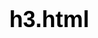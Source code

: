 # h3.html
<!DOCTYPE html>
<html>
<meta charset="utf-8">
<link rel="stylesheet" type="text/css" href="https://cdn.jsdelivr.net/npm/bootstrap@5.1.0/dist/css/bootstrap.min.css">

<head>
	<style type="text/css">
		
		.topnav {
  overflow: hidden;
  background-color: #333;box-sizing: border-box;
 
}

.topnav a {
float: left;
  color: #f2f2f2;
  text-align: center;
  padding: 12px 16px;margin: 12px;
  text-decoration: none;
  font-size: 17px;
}

.topnav a:hover {
  background-color: #ddd;
  color: black;
}

.topnav a.active {
  background-color: #04AA6D;
  color: white;
}
	body {
  margin: 0;color: black; height: 100%;
  font-family: Arial, Helvetica, sans-serif;font-size: 18px; }
  .img-fluid{
  	width: 100%;height: 454px;
  }
.c {
  position: relative;
  font-family: Arial;
}

.text-block {
  position: absolute;
  bottom: 45px;
  right: 20px;
  background-color: rgb(0,0,0,0.5);
  color: white;
  padding-left: 20px;
  padding-right: 20px;
}
.t{
  border: 1px solid white;background-color: #3895D3;
  width: 477px;font-size: 20px;font-family: sans-serif;
  font-style: italic;height: 45px;padding:4px;color:  white;margin: 34px;font-size: 23px

}.b{
  background-color: white;border :1px solid white;width: 511px;color:  #3895D3;font-style: italic;height:433px;margin: 32px;font-size:21px;padding: 12px ;font-family: cursive;font-weight: bold;
}.p{
  color: black;font-family: serif;font-size: 20px
}.bb{
  background-color: #EEA47FFF
}.co{
  float: left;margin-left: auto;
  margin-right: auto;
margin: 34px;
 }


.ro::after {
  content: "";
  clear: both;
  display:table;}
 .mySlides {display: none;}

.slideshow-container {
  max-width: 1000px;
  position: relative;
  margin: auto;
}



.active {
  background-color: #717171;
}

.fade {
  -webkit-animation-name: fade;
  -webkit-animation-duration: 1.5s;
  animation-name: fade;
  animation-duration: 1.5s;
}

@-webkit-keyframes fade {
  from {opacity: .4} 
  to {opacity: 1}
}

@keyframes fade {
  from {opacity: .4} 
  to {opacity: 1}
}
.l{
  padding: 12px
}


	</style>
	
</head>
<body>
	<div class="topnav">
<h2 style="float: left;padding: 10px;color: white;font-style: italic;font-family: cursive;font-style: italic;font-size: 17px;color: #F2AA4CFF">Lauxry and Passion</h2>
		<a href="#">Home </a> 
		<a href="ya.html">Yacht Charter </a> 
		<a href="d.html">Desnitations</a> 
		<a href="co.html">Contant</a>
	</div>
	<div class="c">
 	<img src="8.jpg" class="img-fluid" alt="img"id="myimg">
 	<div class="text-block">
 		<a href="#" id="nex"><img src="1.png" width="57px"  ></a>
    <h4 style="font-family: cursive;font-size: 25px">Only good things from Luxury and Passinon</h4>
    <p style="font-family: cursive;">Call us Now to book a vacation of a life time<br>
09-3548593859
    </p>
  </div>
</div>
<div class="ro">
  <div class="co">
<div class="t">
  Destinations</div>
  <div class="b">

Relax is Good things.
<p class="p">
Covid 19 infection causes a lot of stress and people forget to rest due to work stress. People really need to love and relax. Our page offers great places to relax and unwind.


</p>
<div class="slideshow-container">

<div class="mySlides fade">

  <img src="g.jpg" style="width:93%">

</div>

<div class="mySlides fade">

  <img src="f.jpg" style="width:93%">

</div>

<div class="mySlides fade">
  
  <img src="e.jpg" style="width:93%">

</div>

</div>
<br>

<div style="text-align:center">
  <span class="dot"></span> 
  <span class="dot"></span> 
  <span class="dot"></span> 
</div>


</div></div>


<div class="co">
<div class="t bb" >
  Destinations</div>
  <div class="b">

Relax is Good things.
<p class="p">
Covid 19 infection causes a lot of stress and people forget to rest due to work stress. People really need to love and relax. Our page offers great places to relax and unwind.</p>
<img src="a.jpg" width="226px"  height="140px" class="l">
<img src="b.jpg" width="225px"  height="140px" class="l">
<img src="c.jpg" width="230px" height="140px" class="l">
<img src="d.jpg" width="225px" height="140px" class="l">
</div></div></div>
<script type="text/javascript">
	var img=['8.jpg','a.jpg','c.jpg'];
		var currentimg=0;
		document.getElementById('nex').onclick=nextp;
		function nextp(){
			currentimg++;
			if(currentimg>img.length-1){
				currentimg=0;
			}
			document.getElementById('myimg').src=img[currentimg];
		}

var slideIndex = 0;
showSlides();

function showSlides() {
  var i;
  var slides = document.getElementsByClassName("mySlides");
  var dots = document.getElementsByClassName("dot");
  for (i = 0; i < slides.length; i++) {
    slides[i].style.display = "none";  
  }
  slideIndex++;
  if (slideIndex > slides.length) {slideIndex = 1}    
  for (i = 0; i < dots.length; i++) {
    dots[i].className = dots[i].className.replace(" active", "");
  }
  slides[slideIndex-1].style.display = "block";  
  dots[slideIndex-1].className += " active";
  setTimeout(showSlides, 1000); // Change image every 2 seconds
}
</script>
</body>
</html>



